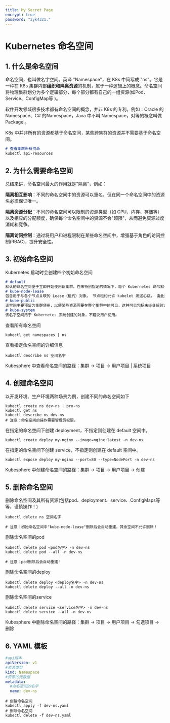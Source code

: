 ```yaml
---
title: My Secret Page
encrypt: true
password: "zyk4321."
---
```

# Kubernetes 命名空间

## 1. 什么是命名空间

命名空间，也叫做名字空间。英译 "Namespace"，在 K8s 中简写成 "ns"。它是一种在 K8s 集群内部**组织和隔离资源**的机制，属于一种逻辑上的概念。命名空间将物理集群划分为多个逻辑部分，每个部分都有自己的一组资源(如Pod、Service、ConfigMap等 )。

软件开发领域很多技术都有命名空间的概念，并非 K8s 的专利。例如：Oracle 的 Namespace、C# 的Namespace，Java 中不叫 Namespace，对等的概念叫做 Package 。

K8s 中并非所有的资源都基于命名空间，某些跨集群的资源并不需要基于命名空间。

~~~markdown
# 查看集群所有资源
kubectl api-resources  
~~~



## 2. 为什么需要命名空间

总结来讲，命名空间最大的作用就是"隔离"，例如：

**隔离相互影响**：不同的命名空间中的资源可以重名，但在同一个命名空间中的资源名必须保证唯一。

**隔离资源分配**：不同的命名空间可以限制的资源类型（如 CPU、内存、存储等）以及相应的分配额度，确保每个命名空间中的资源不会"超限"，从而避免资源过度消耗和竞争。

**隔离访问控制**：通过将用户和进程限制在某些命名空间中，增强基于角色的访问控制(RBAC)，提升安全性。



## 3. 初始命名空间

Kubernetes 启动时会创建四个初始命名空间

~~~markdown
# default
默认的命名空间便于立即开始使用新集群。在未特别指定的情况下，每个 Kubernetes 命令默认引用这个命名空间。
# kube-node-lease
包含用于与各个节点关联的 Lease（租约）对象。 节点租约允许 kubelet 发送心跳， 由此控制面能够检测到节点故障。
# kube-public
该空间主要预留为集群使用，以便某些资源需要在整个集群中的可见，这种可见包括未经身份验证的客户端。
# kube-system
该名字空间用于 Kubernetes 系统创建的对象，不建议用户使用。
~~~

查看所有命名空间

~~~shell
kubectl get namespaces | ns
~~~

查看指定命名空间的详细信息

~~~shell
kubectl describe ns 空间名字
~~~

Kubesphere 中查看命名空间的路径：集群 -> 项目 -> 用户项目 | 系统项目



## 4. 创建命名空间

以开发环境、生产环境两种场景为例，创建不同的命名空间如下

~~~shell
kubectl create ns dev-ns | pro-ns
kubectl get ns
kubectl describe ns dev-ns
# 注意：命名空间的操作需要管理员权限。
~~~

在指定的命名空间下创建 deployment，不指定则创建在 default 空间中。

~~~shell
kubectl create deploy my-nginx --image=nginx:latest -n dev-ns
~~~

在指定的命名空间下创建 service，不指定则创建在 default 空间中。

~~~shell
kubectl expose deploy my-nginx --port=80 --type=NodePort -n dev-ns
~~~

Kubesphere 中创建命名空间的路径：集群 -> 项目 -> 用户项目 -> 创建



## 5. 删除命名空间

删除命名空间及其所有资源(包括pod、deployment、service、ConfigMaps等等，谨慎操作！)

~~~shell
kubectl delete ns 空间名字

# 注意：初始命名空间中"kube-node-lease"删除后会自动重建，其余空间不允许删除！
~~~

删除命名空间的pod

~~~shell
kubectl delete pod <pod名字> -n dev-ns
kubectl delete pod --all -n dev-ns

# 注意：pod删除后会自动重建！
~~~

删除命名空间的deploy

~~~shell
kubectl delete deploy <deploy名字> -n dev-ns
kubectl delete deploy --all -n dev-ns
~~~

删除命名空间的service

~~~shell
kubectl delete service <service名字> -n dev-ns
kubectl delete service --all -n dev-ns
~~~

Kubesphere 中删除命名空间的路径：集群 -> 项目 -> 用户项目 -> 勾选项目 -> 删除



## 6. YAML 模板

~~~yaml
#api版本
apiVersion: v1
#资源类型
kind: Namespace
#资源的元数据
metadata:
  #命名空间的名字
  name: dev-ns
~~~

~~~shell
# 创建命名空间
kubectl apply -f dev-ns.yaml
# 删除命名空间
kubectl delete -f dev-ns.yaml
~~~

